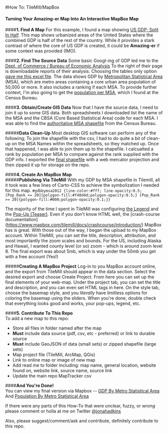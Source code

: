 #How To: TileMill/MapBox
#### Turning Your Amazing-er Map Into An Interactive MapBox Map

####**1. Find A Map**
For this example, I found a map showing [US GDP; Split In Half](http://www.reddit.com/r/MapPorn/comments/1y371s/us_gdp_split_in_half_oc_1770x1114/). This map shows urbanized areas of the United States where the combined GDP is half of the rest of the country. While it provides a stark contrast of where the core of US GDP is created, it could be **Amazing-er** if some context was provided (IMO).

####**2. Find The Source Data**
Some basic Googl-ing of GDP led me to the [Dept. of Commerce / Bureau of Economic Analysis](http://www.bea.gov/newsreleases/regional/gdp_metro/gdp_metro_newsrelease.htm) To the right of their page is downloadable reports of their analysis. Choosing the tables only option [gave me this excel file](https://github.com/jonahadkins/Amazing-Er-Maps/blob/master/GDP_By_MSA/gdp_metro0913_bea_dot_gov.xls). The data shows GDP by [Metropolitan Statistical Area](https://www.census.gov/population/metro/) (MSA), which are metro areas containing a core urban area population of 50,000 or more. It also includes a ranking if each MSA. To provide further context, I'm also going to get the [population per MSA](http://www.census.gov/compendia/statab/cats/population/estimates_and_projections--states_metropolitan_areas_cities.html), which I found at the Census Bureau. 


####**3. Obtain/Create GIS Data**
Now that I have the source data, I need to join it up to some GIS data. Both spreadsheets I downloaded list the name of the MSA and the CBSA (Core Based Statistical Area) code for each MSA. I was able to find the [authoritative MSA shapefile](http://www2.census.gov/geo/tiger/TIGER2012/CBSA/) from the Census Bureau.

#####**Data Clean-Up**
Most desktop GIS software can perform any of the following; To join the shapefile with the csv, I had to do quite a bit of clean-up on the MSA Names within the spreadsheets, so they matched up. Once that happened, I was able to join them up to the shapefile. I calcualted a rank by population per MSA to compare against the rank supplied with the GDP info. I exported the [final shapefile](https://github.com/jonahadkins/Amazing-Er-Maps/blob/master/GDP_By_MSA/GDB_By_MSA_2012.zip) with a web mercator projection and then zipped it up for storage on the repo.

####**4. Create An MapBox Map**<br>
#####**Publishing Via TileMill**
With my GDP by MSA shapefile in Tilemill, all it took was a few lines of Carto-CSS to achieve the symbolization I needed for this map.
`#gdbbymsa2012
{line-color:#fff; line-opacity:0.5;
[Pop_Rank <= 20]{polygon-fill:#f48d4d;polygon-opacity:0.5;}
[Pop_Rank >= 20]{polygon-fill:#000;polygon-opacity:0.1;}}`

The majority of the time I spent in TileMill was configuring [the Legend](https://www.mapbox.com/tilemill/docs/guides/advanced-legends/) and the [Pop-Up (Teaser)](https://www.mapbox.com/tilemill/docs/crashcourse/tooltips/). Even if you don't know HTML well, the [crash-course documentation] (https://www.mapbox.com/tilemill/docs/crashcourse/introduction/) MapBox has is great. With those out of the way, I began the upload to my MapBox account. Within TileMill, you can set the title, description, attribution, and most importantly the zoom scales and bounds. For the US, including Alaska and Hawaii, I wanted county level (or so) zoom - which is around zoom level 8. The final export was about 5mb, which is way under the 50mb you get with a free account (Yes!)

#####**Creating A MapBox Project**
Log-in to you MapBox account online, and the export from TileMill should appear in the data section. Select the desired export and choose Create Project. From here you can set up the final elements of your web-map. Under the project tab, you can set the title and description, and you can even set HTML tags in here. On the style tab, choose the basemap style, and you *literally* have limitless options for coloring the basemap using the sliders. When you're done, double check that everything looks good and works, your pop-ups, legend, etc.


####**5. Contribute To This Repo**<br>
To add a new map to this repo:
* Store all files in folder named after the map
* **Must** include data source (pdf, csv, etc - preferred) or link to durable source
* **Must** include GeoJSON of data (small sets) or zipped shapefile (large sets)
* Map project file (TileMill, ArcMap, QGis)
* Link to online map or image of new map
* Add read me to folder including: map name, general location, website found on, website link, source name, source link
* Update the main repo MapTracker csv

####**And You're Done!**<br>
You can view my final version via Mapbox -- [GDP By Metro Statistical Area](https://a.tiles.mapbox.com/v3/jonahadkins.hal8980h/page.html?secure=1#5/38.273/-94.438) And [Population By Metro Statistical Area](https://a.tiles.mapbox.com/v3/jonahadkins.hb0g86h7/page.html?secure=1#5/38.221/-96.680)


If there were any parts of this How-To that were unclear, fuzzy, or *wrong* please comment or holla at me on Twitter [@jonahadkins](https://twitter.com/jonahadkins)

Also, please suggest/comment/ask and contribute, definitely contribute to this repo.
